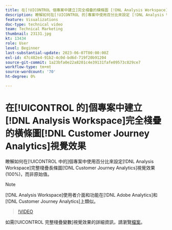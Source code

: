 ```yaml
---
title: 在[!UICONTROL 個專案中建立]完全棧疊的橫條圖 [!DNL Analysis Workspace] 視覺效果
description: 瞭解如何在[!UICONTROL 的]專案中使用百分比來設定 [!DNL Analysis Workspace] 完整棧疊長條圖 [!DNL Customer Journey Analytics]視覺效果，而非原始值。
feature: Visualizations
doc-type: technical video
team: Technical Marketing
thumbnail: 23131.jpg
kt: 13434
role: User
level: Beginner
last-substantial-update: 2023-06-07T00:00:00Z
exl-id: 47c482e4-91b2-4c0d-bd6d-719f20b91204
source-git-commit: 1a23bfa0e22a8201c4e39131fafe09573c829ce7
workflow-type: tm+mt
source-wordcount: '70'
ht-degree: 0%

---
```


# 在[!UICONTROL 的]個專案中建立[!DNL Analysis Workspace]完全棧疊的橫條圖[!DNL Customer Journey Analytics]視覺效果

瞭解如何在[!UICONTROL 中的]個專案中使用百分比來設定[!DNL Analysis Workspace]完整棧疊長條圖[!DNL Customer Journey Analytics]視覺效果(100%)，而非原始值。

>[!NOTE]
>
>[!DNL Analysis Workspace]使用者介面和功能在[!DNL Adobe Analytics]和[!DNL Customer Journey Analytics]上類似。

>[!VIDEO](https://video.tv.adobe.com/v/23131/?quality=12&learn=on)

如需[!UICONTROL 完整棧疊變數]視覺效果的詳細資訊，請瀏覽[檔案](https://experienceleague.adobe.com/docs/analytics-platform/using/cja-workspace/visualizations/bar.html)。
